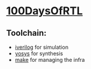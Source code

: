 # [100DaysOfRTL](https://www.linkedin.com/posts/raulbehl_100daysofrtl-100daysofrtl-verilog-activity-6941643220841828352-oBlD?utm_source=linkedin_share&utm_medium=member_desktop_web)

## Toolchain:

* [iverilog](http://iverilog.icarus.com/) for simulation
* [yosys](https://www.yosyshq.com/) for synthesis
* [make](https://www.gnu.org/software/make/) for managing the infra
